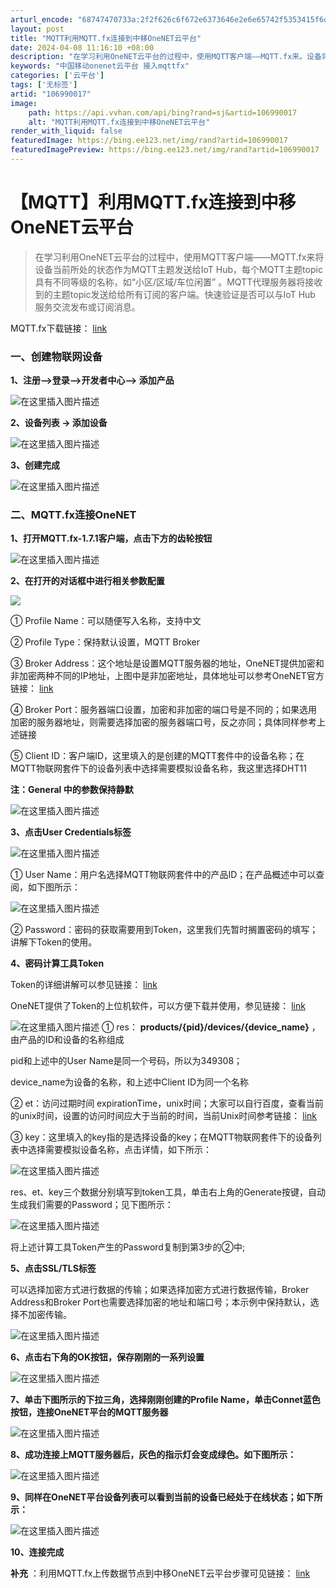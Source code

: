 ```yaml
---
arturl_encode: "68747470733a:2f2f626c6f672e6373646e2e6e65742f5353415f6d696e672f:61727469636c652f64657461696c732f313036393930303137"
layout: post
title: "MQTT利用MQTT.fx连接到中移OneNET云平台"
date: 2024-04-08 11:16:10 +08:00
description: "在学习利用OneNET云平台的过程中，使用MQTT客户端——MQTT.fx来。设备将当前所处的状态作"
keywords: "中国移动onenet云平台 接入mqttfx"
categories: ['云平台']
tags: ['无标签']
artid: "106990017"
image:
    path: https://api.vvhan.com/api/bing?rand=sj&artid=106990017
    alt: "MQTT利用MQTT.fx连接到中移OneNET云平台"
render_with_liquid: false
featuredImage: https://bing.ee123.net/img/rand?artid=106990017
featuredImagePreview: https://bing.ee123.net/img/rand?artid=106990017
---
```


# 【MQTT】利用MQTT.fx连接到中移OneNET云平台

> 在学习利用OneNET云平台的过程中，使用MQTT客户端——MQTT.fx来将设备当前所处的状态作为MQTT主题发送给IoT Hub，每个MQTT主题topic具有不同等级的名称，如“小区/区域/车位闲置” 。MQTT代理服务器将接收到的主题topic发送给给所有订阅的客户端。快速验证是否可以与IoT Hub 服务交流发布或订阅消息。

MQTT.fx下载链接：
[link](http://www.jensd.de/apps/mqttfx/1.5.0/)

### 一、创建物联网设备

**1、注册–>登录–>开发者中心–> 添加产品**

![在这里插入图片描述](https://i-blog.csdnimg.cn/blog_migrate/120a3f0488f390b0ea85870d877be11b.png)

**2、设备列表 -> 添加设备**
  
![在这里插入图片描述](https://i-blog.csdnimg.cn/blog_migrate/f19bc3b5f3548d14c9d877a4a64e0ecb.png#pic_center)
  
**3、创建完成**
  
![在这里插入图片描述](https://i-blog.csdnimg.cn/blog_migrate/d3f134fbb8331c7146d5075fd86e5846.png#pic_center)

### 二、MQTT.fx连接OneNET

**1、打开MQTT.fx-1.7.1客户端，点击下方的齿轮按钮**
  
![在这里插入图片描述](https://i-blog.csdnimg.cn/blog_migrate/d197d7240c8fa67f79bd9459b8c039f8.png#pic_center)
  
**2、在打开的对话框中进行相关参数配置**
  
![](https://i-blog.csdnimg.cn/blog_migrate/3bc9a796bc8f43c970d615308b445866.png#pic_center)

① Profile Name：可以随便写入名称，支持中文
  
② Profile Type：保持默认设置，MQTT Broker
  
③ Broker Address：这个地址是设置MQTT服务器的地址，OneNET提供加密和非加密两种不同的IP地址，上图中是非加密地址，具体地址可以参考OneNET官方链接：
[link](https://open.iot.10086.cn/doc/mqtt/book/device-develop/manual.html)
  
④ Broker Port：服务器端口设置，加密和非加密的端口号是不同的；如果选用加密的服务器地址，则需要选择加密的服务器端口号，反之亦同；具体同样参考上述链接
  
⑤ Client ID：客户端ID，这里填入的是创建的MQTT套件中的设备名称；在MQTT物联网套件下的设备列表中选择需要模拟设备名称，我这里选择DHT11

**注：General 中的参数保持静默**
  
![在这里插入图片描述](https://i-blog.csdnimg.cn/blog_migrate/0abeed0083a15e99f12a9869fff4e88c.png#pic_center)
  
**3、点击User Credentials标签**
  
![在这里插入图片描述](https://i-blog.csdnimg.cn/blog_migrate/d4e4d43eaa630f682b0f25b6415e2dc4.png#pic_center)

① User Name：用户名选择MQTT物联网套件中的产品ID；在产品概述中可以查阅，如下图所示：
  
![在这里插入图片描述](https://i-blog.csdnimg.cn/blog_migrate/19ddf99b0983c52a338fa39e18c9da24.png#pic_center)

② Password：密码的获取需要用到Token，这里我们先暂时搁置密码的填写；讲解下Token的使用。

**4、密码计算工具Token**

Token的详细讲解可以参见链接：
[link](https://open.iot.10086.cn/doc/mqtt/book/manual/auth/token.html)

OneNET提供了Token的上位机软件，可以方便下载并使用，参见链接：
[link](https://open.iot.10086.cn/doc/mqtt/book/manual/auth/tool.html)

![在这里插入图片描述](https://i-blog.csdnimg.cn/blog_migrate/80482ffd0846a2960ee03bbfdc31eb71.png#pic_center)
① res：
**products/{pid}/devices/{device_name}**
，由产品的ID和设备的名称组成
  
pid和上述中的User Name是同一个号码，所以为349308；
  
device_name为设备的名称，和上述中Client ID为同一个名称

② et：访问过期时间 expirationTime，unix时间；大家可以自行百度，查看当前的unix时间，设置的访问时间应大于当前的时间，当前Unix时间参考链接：
[link](https://time.is/Unix)

③ key：这里填入的key指的是选择设备的key；在MQTT物联网套件下的设备列表中选择需要模拟设备名称，点击详情，如下所示：
  
![在这里插入图片描述](https://i-blog.csdnimg.cn/blog_migrate/77edcff02aa881f60e1b132bb96c6566.png#pic_center)
  
res、et、key三个数据分别填写到token工具，单击右上角的Generate按键，自动生成我们需要的Password；见下图所示：

![在这里插入图片描述](https://i-blog.csdnimg.cn/blog_migrate/40dbfb1ace64b63eff4002fec5b9e60e.png#pic_center)
  
将上述计算工具Token产生的Password复制到第3步的②中;

**5、点击SSL/TLS标签**
  
可以选择加密方式进行数据的传输；如果选择加密方式进行数据传输，Broker Address和Broker Port也需要选择加密的地址和端口号；本示例中保持默认，选择不加密传输。
  
![在这里插入图片描述](https://i-blog.csdnimg.cn/blog_migrate/603cf2553ea3fafc1eb55bbe603a39cc.png#pic_center)
  
**6、点击右下角的OK按钮，保存刚刚的一系列设置**
  
![在这里插入图片描述](https://i-blog.csdnimg.cn/blog_migrate/be5f31cc80121a5928cf682eb22f8223.png#pic_center)
  
**7、单击下图所示的下拉三角，选择刚刚创建的Profile Name，单击Connet蓝色按钮，连接OneNET平台的MQTT服务器**
  
![在这里插入图片描述](https://i-blog.csdnimg.cn/blog_migrate/6414de91900953a74c332e1cbfe78252.png#pic_center)
  
**8、成功连接上MQTT服务器后，灰色的指示灯会变成绿色。如下图所示：**
  
![在这里插入图片描述](https://i-blog.csdnimg.cn/blog_migrate/19ea9a2ec893b50ec3a52afa43211a28.png#pic_center)
  
**9、同样在OneNET平台设备列表可以看到当前的设备已经处于在线状态；如下所示：**
  
![在这里插入图片描述](https://i-blog.csdnimg.cn/blog_migrate/4ecd73b941109d7bd1b1b8b9479379bc.png#pic_center)
  
**10、连接完成**

**补充**
：利用MQTT.fx上传数据节点到中移OneNET云平台步骤可见链接：
[link](https://editor.csdn.net/md/?articleId=107000998)